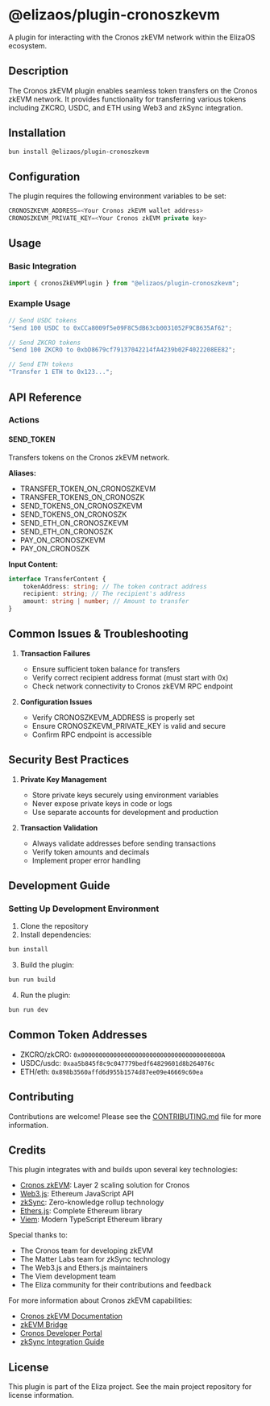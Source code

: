 # @elizaos/plugin-cronoszkevm

A plugin for interacting with the Cronos zkEVM network within the ElizaOS ecosystem.

## Description

The Cronos zkEVM plugin enables seamless token transfers on the Cronos zkEVM network. It provides functionality for transferring various tokens including ZKCRO, USDC, and ETH using Web3 and zkSync integration.

## Installation

```bash
bun install @elizaos/plugin-cronoszkevm
```

## Configuration

The plugin requires the following environment variables to be set:

```typescript
CRONOSZKEVM_ADDRESS=<Your Cronos zkEVM wallet address>
CRONOSZKEVM_PRIVATE_KEY=<Your Cronos zkEVM private key>
```

## Usage

### Basic Integration

```typescript
import { cronosZkEVMPlugin } from "@elizaos/plugin-cronoszkevm";
```

### Example Usage

```typescript
// Send USDC tokens
"Send 100 USDC to 0xCCa8009f5e09F8C5dB63cb0031052F9CB635Af62";

// Send ZKCRO tokens
"Send 100 ZKCRO to 0xbD8679cf79137042214fA4239b02F4022208EE82";

// Send ETH tokens
"Transfer 1 ETH to 0x123...";
```

## API Reference

### Actions

#### SEND_TOKEN

Transfers tokens on the Cronos zkEVM network.

**Aliases:**

- TRANSFER_TOKEN_ON_CRONOSZKEVM
- TRANSFER_TOKENS_ON_CRONOSZK
- SEND_TOKENS_ON_CRONOSZKEVM
- SEND_TOKENS_ON_CRONOSZK
- SEND_ETH_ON_CRONOSZKEVM
- SEND_ETH_ON_CRONOSZK
- PAY_ON_CRONOSZKEVM
- PAY_ON_CRONOSZK

**Input Content:**

```typescript
interface TransferContent {
    tokenAddress: string; // The token contract address
    recipient: string; // The recipient's address
    amount: string | number; // Amount to transfer
}
```

## Common Issues & Troubleshooting

1. **Transaction Failures**

    - Ensure sufficient token balance for transfers
    - Verify correct recipient address format (must start with 0x)
    - Check network connectivity to Cronos zkEVM RPC endpoint

2. **Configuration Issues**
    - Verify CRONOSZKEVM_ADDRESS is properly set
    - Ensure CRONOSZKEVM_PRIVATE_KEY is valid and secure
    - Confirm RPC endpoint is accessible

## Security Best Practices

1. **Private Key Management**

    - Store private keys securely using environment variables
    - Never expose private keys in code or logs
    - Use separate accounts for development and production

2. **Transaction Validation**
    - Always validate addresses before sending transactions
    - Verify token amounts and decimals
    - Implement proper error handling

## Development Guide

### Setting Up Development Environment

1. Clone the repository
2. Install dependencies:

```bash
bun install
```

3. Build the plugin:

```bash
bun run build
```

4. Run the plugin:

```bash
bun run dev
```

## Common Token Addresses

- ZKCRO/zkCRO: `0x000000000000000000000000000000000000800A`
- USDC/usdc: `0xaa5b845f8c9c047779bedf64829601d8b264076c`
- ETH/eth: `0x898b3560affd6d955b1574d87ee09e46669c60ea`

## Contributing

Contributions are welcome! Please see the [CONTRIBUTING.md](CONTRIBUTING.md) file for more information.

## Credits

This plugin integrates with and builds upon several key technologies:

- [Cronos zkEVM](https://cronos.org/zkevm): Layer 2 scaling solution for Cronos
- [Web3.js](https://web3js.org/): Ethereum JavaScript API
- [zkSync](https://zksync.io/): Zero-knowledge rollup technology
- [Ethers.js](https://docs.ethers.org/): Complete Ethereum library
- [Viem](https://viem.sh/): Modern TypeScript Ethereum library

Special thanks to:

- The Cronos team for developing zkEVM
- The Matter Labs team for zkSync technology
- The Web3.js and Ethers.js maintainers
- The Viem development team
- The Eliza community for their contributions and feedback

For more information about Cronos zkEVM capabilities:

- [Cronos zkEVM Documentation](https://docs.cronos.org/zkevm/)
- [zkEVM Bridge](https://zkevm.cronos.org/bridge)
- [Cronos Developer Portal](https://cronos.org/developers)
- [zkSync Integration Guide](https://docs.cronos.org/zkevm/integration)

## License

This plugin is part of the Eliza project. See the main project repository for license information.

